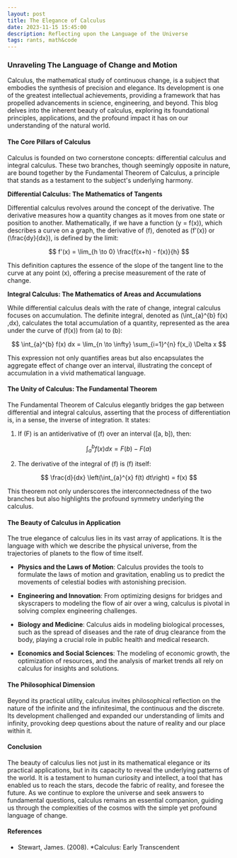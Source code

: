 ```yaml
---
layout: post
title: The Elegance of Calculus
date: 2023-11-15 15:45:00
description: Reflecting upon the Language of the Universe   
tags: rants, math&code
---
```


### Unraveling The Language of Change and Motion

Calculus, the mathematical study of continuous change, is a subject that embodies the synthesis of precision and elegance. Its development is one of the greatest intellectual achievements, providing a framework that has propelled advancements in science, engineering, and beyond. This blog delves into the inherent beauty of calculus, exploring its foundational principles, applications, and the profound impact it has on our understanding of the natural world.

#### The Core Pillars of Calculus

Calculus is founded on two cornerstone concepts: differential calculus and integral calculus. These two branches, though seemingly opposite in nature, are bound together by the Fundamental Theorem of Calculus, a principle that stands as a testament to the subject's underlying harmony.

**Differential Calculus: The Mathematics of Tangents**

Differential calculus revolves around the concept of the derivative. The derivative measures how a quantity changes as it moves from one state or position to another. Mathematically, if we have a function \(y = f(x)\), which describes a curve on a graph, the derivative of \(f\), denoted as \(f'(x)\) or \(\frac{dy}{dx}\), is defined by the limit:

$$
f'(x) = \lim_{h \to 0} \frac{f(x+h) - f(x)}{h}
$$

This definition captures the essence of the slope of the tangent line to the curve at any point \(x\), offering a precise measurement of the rate of change.

**Integral Calculus: The Mathematics of Areas and Accumulations**

While differential calculus deals with the rate of change, integral calculus focuses on accumulation. The definite integral, denoted as \(\int_{a}^{b} f(x) \,dx\), calculates the total accumulation of a quantity, represented as the area under the curve of \(f(x)\) from \(a\) to \(b\):

$$
\int_{a}^{b} f(x) dx = \lim_{n \to \infty} \sum_{i=1}^{n} f(x_i) \Delta x
$$

This expression not only quantifies areas but also encapsulates the aggregate effect of change over an interval, illustrating the concept of accumulation in a vivid mathematical language.

#### The Unity of Calculus: The Fundamental Theorem

The Fundamental Theorem of Calculus elegantly bridges the gap between differential and integral calculus, asserting that the process of differentiation is, in a sense, the inverse of integration. It states:

1. If \(F\) is an antiderivative of \(f\) over an interval \([a, b]\), then:

$$
\int_{a}^{b} f(x) dx = F(b) - F(a)
$$

2. The derivative of the integral of \(f\) is \(f\) itself:

$$
\frac{d}{dx} \left(\int_{a}^{x} f(t) dt\right) = f(x)
$$

This theorem not only underscores the interconnectedness of the two branches but also highlights the profound symmetry underlying the calculus.

#### The Beauty of Calculus in Application

The true elegance of calculus lies in its vast array of applications. It is the language with which we describe the physical universe, from the trajectories of planets to the flow of time itself.

- **Physics and the Laws of Motion**: Calculus provides the tools to formulate the laws of motion and gravitation, enabling us to predict the movements of celestial bodies with astonishing precision.
  
- **Engineering and Innovation**: From optimizing designs for bridges and skyscrapers to modeling the flow of air over a wing, calculus is pivotal in solving complex engineering challenges.

- **Biology and Medicine**: Calculus aids in modeling biological processes, such as the spread of diseases and the rate of drug clearance from the body, playing a crucial role in public health and medical research.

- **Economics and Social Sciences**: The modeling of economic growth, the optimization of resources, and the analysis of market trends all rely on calculus for insights and solutions.

#### The Philosophical Dimension

Beyond its practical utility, calculus invites philosophical reflection on the nature of the infinite and the infinitesimal, the continuous and the discrete. Its development challenged and expanded our understanding of limits and infinity, provoking deep questions about the nature of reality and our place within it.

#### Conclusion

The beauty of calculus lies not just in its mathematical elegance or its practical applications, but in its capacity to reveal the underlying patterns of the world. It is a testament to human curiosity and intellect, a tool that has enabled us to reach the stars, decode the fabric of reality, and foresee the future. As we continue to explore the universe and seek answers to fundamental questions, calculus remains an essential companion, guiding us through the complexities of the cosmos with the simple yet profound language of change.

#### References

- Stewart, James. (2008). *Calculus: Early Transcendent
